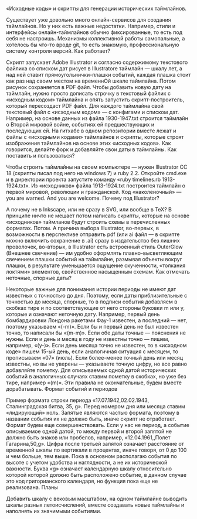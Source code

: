 «Исходные коды» и скрипты для генерации исторических таймлайнов.

Существует уже довольно много онлайн-сервисов для создания таймлайнов. Но у них есть важные недостатки. Например, стили и интерфейсы онлайн-таймлайнов обычно фиксированные, то есть под себя не настроишь. Механизмы коллективной работы самопальные, а хотелось бы что-то вроде git, то есть знакомую, профессиональную систему контроля версий.
Как работает?

Скрипт запускает Adobe Illustrator и согласно содержимому текстового файлика со списком дат рисует в Illustratore таймлайн — шкалу лет, а над ней ставит прямоугольнички-плашки событий, каждая плашка стоит как раз над своим местом на временнОй шкале таймлайна. Потом рисунок сохраняется в PDF файл. Чтобы добавить новую дату на таймлайн, нужно просто дописать строчку в текстовый файлик с «исходным кодом» таймлайна и опять запустить скрипт-построитель, который пересоздаст PDF файл. Для каждого таймлайна свой текстовый файл с «исходным кодом» — с конфигами и списком дат. Например, на основе данных из файла 1930-1947.txt строится таймлайн о Второй мировой войне, событиях ей предшествующих и последующих ей. На гитхабе в одном репозитории вместе лежат и файлы с «исходными кодами» таймлайнов и скрипты, которые строят изображения таймлайнов на основе этих «исходных кодов». Как говорится, делайте форк и добавляйте свои даты в таймлайны.
Как поставить и пользоваться?

Чтобы строить таймлайны на своем компьютере — нужен Illustrator СС 18 (скрипты писал под него на windows 7) и ruby 2.2. Откройте cmd.exe и в директории проекта запустите команду «ruby timelines.rb 1913-1924.txt». Из «исходников» файла 1913-1924.txt построится таймлайн о первой мировой, революции и гражданской. Код «наколеночный» — you are warned. And you are welcome.
Почему под Illustrator?

А почему не в Inkscape, или не сразу в SVG, или вообще в TeX? В принципе ничто не мешает потом написать скрипты, которые на основе «исходников» таймланов будут строить схемы в перечисленных форматах. Потом. А причина выбора Illustrator, во-первых, в возможности в перспективе отправить pdf (или ai файл — в скрипте можно включить сохранение в .ai) сразу в издательство без лишних проволочек, во-вторых, в Illustrator есть встроенный стиль OuterGlow (Внешнее свечение) — им удобно оформлять плавно-высветляющим свечением плашки событий на таймлайне, размывая объекты вокруг плашки, в результате уменьшается ощущение скученности, «толкания локтями» элементов, свойственное насыщенным схемам.
Как отмечать неточные, спорные даты?

Некоторые важные для понимания истории периоды не имеют дат известных с точностью до дня. Поэтому, если даты приблизительные с точностью до месяца, спорные, то в подписи события добавляем в скобках тире и по соответствующие от него стороны буковки m или y, которые и означают неточную дату. Например, первый день бомбардировки Лондона ракетами Фау-1 известен, а последний — нет, поэтому указываем «(-m)». Если бы и первый день не был известен точно, то написали бы «(m-m)». Если обе даты точные — пояснения не нужны. Если и день и месяц в году не известны точно — пишем, например, «(y-)». Если день месяца точно не известен, то в «исходном коде» пишем 15-ый день, если аналогичная ситуация с месяцем, то прописываем «07» (июль). Если более-менее точный день или месяц известны, но вы не уверены — указываете точную цифру, но все равно добавляйте пометку. Для описываемых одной датой исторических событий в аналогичных случаях ставим пометку в скобках, но уже без тире, например «(m)». Эти правила не окончательные, будем вместе дорабатывать.
Формат событий и периодов

Пример формата строки периода «17.07.1942,02.02.1943, Сталинградская битва, 35, g». Перед номером дня или месяца ставим «лидирующий» ноль. Запятые являются частью формата, поэтому в названии события их не должно быть, иначе скрипт не отработает. Формат будем еще совершенствовать. Если у нас не период, а событие описываемое одной датой, то между первой и второй запятой не должно быть знаков или пробелов, например, «12.04.1961,,Полет Гагарина,50,g». Цифра после третьей запятой означает расстояние от временной шкалы по вертикали в процентах, иначе говоря, от 0 до 100 и чем больше, тем выше. Пока в основном располагаю события по высоте с учетом удобства и наглядности, а не их исторической важности. Буква «g» означает календарную шкалу относительно которой которой должно быть расположено событие, в данном случае это код григорианского календаря, но функция пока еще не реализована.
Планы

Добавить шкалу с вековым масштабом, на одном таймлайне выводить шкалы разных летоисчислений, вместе создавать новые таймлайны и наполнять их значимыми событиями.
